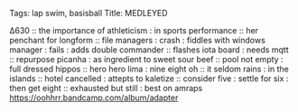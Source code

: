 Tags: lap swim, basisball
Title: MEDLEYED
  
∆630 :: the importance of athleticism : in sports performance :: her penchant for longform :: file managers : crash : fiddles with windows manager : fails : adds double commander :: flashes iota board : needs mqtt :: repurpose picanha : as ingredient to sweet sour beef :: pool not empty : full dressed hippos :: hero hero lima : nine eight oh :: it seldom rains : in the islands :: hotel cancelled : attepts to kaletize :: consider five : settle for six : then get eight :: exhausted but still : best on amraps 
<https://oohhrr.bandcamp.com/album/adapter>  
